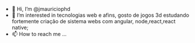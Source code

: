 - 👋 Hi, I’m @jmauriciophd
- 👀 I’m interested in tecnologias web e afins, gosto de jogos 3d estudando fortemente criação de sistema webs com angular, node,react,react native;
- 📫 How to reach me ...

<!---
jmauriciophd/jmauriciophd is a ✨ special ✨ repository because its `README.md` (this file) appears on your GitHub profile.
You can click the Preview link to take a look at your changes.
--->
